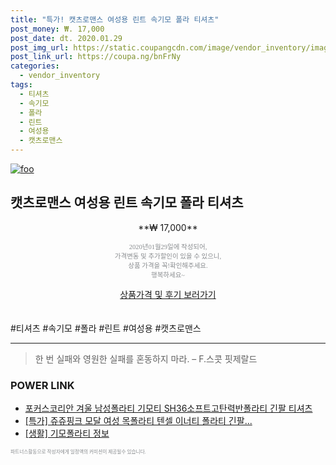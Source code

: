```yaml
--- 
title: "특가! 캣츠로맨스 여성용 린트 속기모 폴라 티셔츠" 
post_money: ₩. 17,000 
post_date: dt. 2020.01.29 
post_img_url: https://static.coupangcdn.com/image/vendor_inventory/images/2017/10/19/13/0/d29bb47c-821e-46d9-bd85-ddc9e0b1fe84.jpg 
post_link_url: https://coupa.ng/bnFrNy 
categories: 
  - vendor_inventory 
tags: 
  - 티셔츠 
  - 속기모 
  - 폴라 
  - 린트 
  - 여성용 
  - 캣츠로맨스 
--- 
```

[![foo](https://static.coupangcdn.com/image/vendor_inventory/images/2017/10/19/13/0/d29bb47c-821e-46d9-bd85-ddc9e0b1fe84.jpg)](https://coupa.ng/bnFrNy) 

## 캣츠로맨스 여성용 린트 속기모 폴라 티셔츠 
<p style="text-align: center;">**₩ 17,000**</p> 
<p style="text-align: center;"><span style="color: #898c8f; font-family: Georgia,Times,serif; font-size: 0.75em;">2020년01월29일에 작성되어, <br>가격변동 및 추가할인이 있을 수 있으니,<br> 상품 가격을 꼭!확인해주세요.<br>행복하세요~</span> 
</p>	 
<div markdown="0" style="text-align: center;"><a href="https://coupa.ng/bnFrNy" class="btn btn--success">상품가격 및 후기 보러가기</a></div> 
<br><br> 
  #티셔츠 #속기모 #폴라 #린트 #여성용 #캣츠로맨스 
<hr> 

> 한 번 실패와 영원한 실패를 혼동하지 마라. – F.스콧 핏제랄드 


### POWER LINK

* <a href="https://blog.naver.com/sakai111/221777430956" target="_blank">포커스코리안 겨울 남성폴라티 기모티 SH36소프트고탄력반폴라티 긴팔 티셔츠</a>
* <a href="https://blog.naver.com/sakai111/221790079049" target="_blank">[특가] 쥬쥬핑크 모달 여성 목폴라티 텐셀 이너티 폴라티 긴팔...</a>
* <a href="https://blog.naver.com/sakai111/221758469832" target="_blank"> [생활] 기모폴라티 정보 </a>

<span style="color: #898c8f; font-family: Georgia,Times,serif; font-size: 0.55em;">파트너스활동으로 작성자에게 일정액의 커미션이 제공될수 있습니다.</span> 
